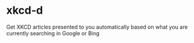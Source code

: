 # xkcd-d
Get XKCD articles presented to you automatically based on what you are currently searching in Google or Bing

